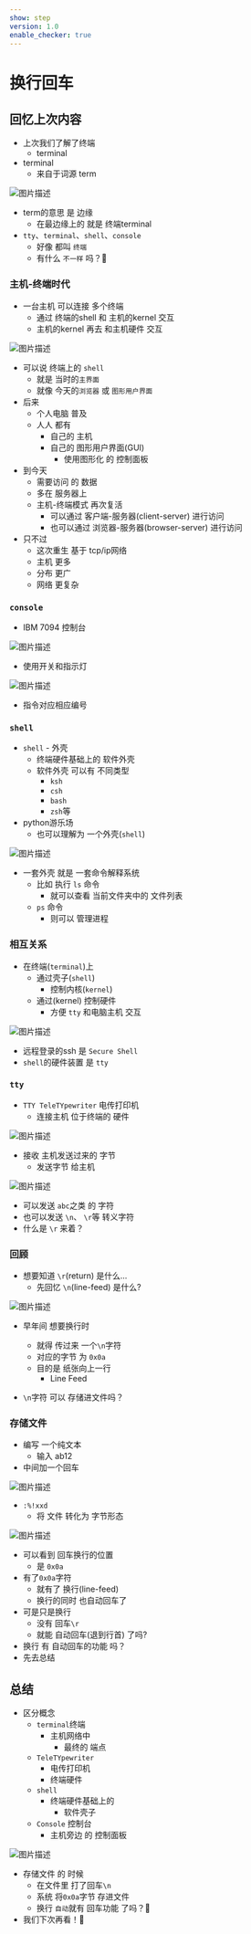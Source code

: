```yaml
---
show: step
version: 1.0
enable_checker: true
---
```


# 换行回车

## 回忆上次内容

- 上次我们了解了终端
	- terminal
- terminal 
	- 来自于词源 term

![图片描述](https://doc.shiyanlou.com/courses/uid1190679-20230728-1690545029168)

- term的意思 是 边缘
	- 在最边缘上的 就是 终端terminal
- `tty`、`terminal`、`shell`、`console` 
	- 好像 都叫 `终端`
	- 有什么 `不一样` 吗？🤔

### 主机-终端时代

- 一台主机 可以连接 多个终端
	- 通过 终端的shell 和 主机的kernel 交互
	- 主机的kernel 再去 和主机硬件 交互

![图片描述](https://doc.shiyanlou.com/courses/uid1190679-20211120-1637407886132)

- 可以说 终端上的 `shell` 
	- 就是 当时的`主界面`
	- 就像 今天的`浏览器` 或 `图形用户界面`
- 后来 
	- 个人电脑 普及
	- 人人 都有 
		- 自己的 主机
		-  自己的 图形用户界面(GUI)
			- 使用图形化 的 控制面板	
- 到今天 
	- 需要访问 的 数据 
	- 多在 服务器上
	- 主机-终端模式 再次复活
		- 可以通过 客户端-服务器(client-server) 进行访问
		- 也可以通过 浏览器-服务器(browser-server) 进行访问
- 只不过 
	- 这次重生 基于 tcp/ip网络
	- 主机 更多
	- 分布 更广
	- 网络 更复杂

### `console`

-  IBM 7094 控制台

![图片描述](https://doc.shiyanlou.com/courses/uid1190679-20230909-1694224212416)

- 使用开关和指示灯

![图片描述](https://doc.shiyanlou.com/courses/uid1190679-20230909-1694224301400)

- 指令对应相应编号

### `shell`

- `shell` - 外壳
  - 终端硬件基础上的 软件外壳
  - 软件外壳 可以有 不同类型 
	- `ksh`
	- `csh`
	- `bash`
	- `zsh`等
- python游乐场 
	- 也可以理解为 一个外壳(`shell`)

![图片描述](https://doc.shiyanlou.com/courses/uid1190679-20230129-1674946807076)

- 一套外壳 就是 一套命令解释系统
    - 比如 执行 `ls` 命令
    	- 就可以查看 当前文件夹中的 文件列表
    - `ps` 命令
    	- 则可以 管理进程

### 相互关系

- 在终端(`terminal`)上 
	- 通过壳子(`shell`) 
		- 控制内核(`kernel`)
    - 通过(kernel) 控制硬件
    	- 方便 `tty` 和电脑主机 交互

![图片描述](https://doc.shiyanlou.com/courses/uid1190679-20210812-1628754254744)

- 远程登录的ssh 是 `Secure Shell `
- `shell`的硬件装置 是 `tty`

### `tty`

- `TTY TeleTYpewriter` 电传打印机
  - 连接主机 位于终端的 硬件
 
![图片描述](https://doc.shiyanlou.com/courses/uid1190679-20210923-1632374467523)

- 接收 主机发送过来的 字节
  - 发送字节 给主机

![图片描述](https://doc.shiyanlou.com/courses/uid1190679-20220408-1649379344798)

- 可以发送 `abc`之类 的 字符
- 也可以发送 `\n`、 `\r`等 转义字符
- 什么是 `\r` 来着？

### 回顾

- 想要知道 `\r`(return) 是什么...
	- 先回忆 `\n`(line-feed) 是什么?

![图片描述](https://doc.shiyanlou.com/courses/uid1190679-20221018-1666065115131)

- 早年间 想要换行时
  - 就得 传过来 一个`\n`字符
  - 对应的字节 为 `0x0a`
  - 目的是 纸张向上一行
	- Line Feed

- `\n`字符 可以 存储进文件吗？

### 存储文件

- 编写 一个纯文本
	- 输入 ab12 
- 中间加一个回车

![图片描述](https://doc.shiyanlou.com/courses/uid1190679-20210923-1632389971431)

- `:%!xxd`
	- 将 文件 转化为 字节形态

![图片描述](https://doc.shiyanlou.com/courses/uid1190679-20220408-1649379610156)

- 可以看到 回车换行的位置
	- 是 `0x0a`
- 有了`0x0a`字符 
	- 就有了 换行(line-feed)
	- 换行的同时 也自动回车了
- 可是只是换行
	- 没有 回车`\r` 
	- 就能 自动回车(退到行首) 了吗?
- 换行 有 自动回车的功能 吗？
- 先去总结

## 总结

- 区分概念
  - `terminal`终端
	 - 主机网络中 
		- 最终的 端点
  - `TeleTYpewriter`
	- 电传打印机
	- 终端硬件
  - `shell`
	- 终端硬件基础上的
		- 软件壳子
  - `Console` 控制台
	- 主机旁边 的 控制面板

![图片描述](https://doc.shiyanlou.com/courses/uid1190679-20210221-1613916532296)

- 存储文件 的 时候
	- 在文件里 打了回车`\n`
	- 系统 将`0x0a`字节 存进文件
	- 换行 `自动`就有 回车功能 了吗？🤔
- 我们下次再看！👋